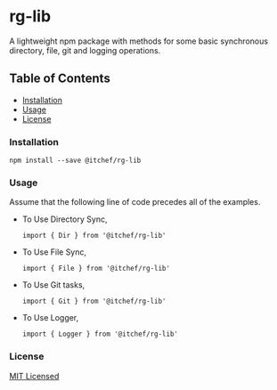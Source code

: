 # rg-lib

A lightweight npm package with methods for some basic synchronous directory, file, git and logging operations. 

## Table of Contents
* [Installation](#installation)
* [Usage](#usage)
* [License](#license)

### Installation
```
npm install --save @itchef/rg-lib
```
 
### Usage
Assume that the following line of code precedes all of the examples.

* To Use Directory Sync,
    ```ecmascript 6
    import { Dir } from '@itchef/rg-lib'
    ```
* To Use File Sync,
    ```ecmascript 6
    import { File } from '@itchef/rg-lib'
    ```
* To Use Git tasks,
    ```ecmascript 6
    import { Git } from '@itchef/rg-lib'
    ```
* To Use Logger,
    ```ecmascript 6
    import { Logger } from '@itchef/rg-lib'
    ```


### License

[MIT Licensed](./LICENSE)
